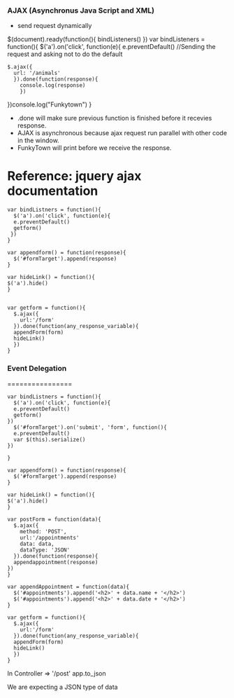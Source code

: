 ### AJAX (Asynchronus Java Script and XML)
- send request dynamically

$(document).ready(function(){
  bindListeners()
})
var bindListeners = function(){
  $('a').on('click', function(e){
    e.preventDefault() //Sending the request and asking not to do the default

    $.ajax({
      url: '/animals'
      }).done(function(response){
        console.log(response)
        })
})console.log("Funkytown")
}

- .done will make sure previous function is finished before it recevies response.
- AJAX is asynchronous because ajax request run parallel with other code in the window.
- FunkyTown will print before we receive the response.

Reference: jquery ajax documentation
========================================================================

```
var bindListners = function(){
  $('a').on('click', function(e){
  e.preventDefault()
  getform()
 })
}

var appendform() = function(response){
  $('#formTarget').append(response)
}

var hideLink() = function(){
$('a').hide()
}


var getform = function(){
  $.ajax({
    url:'/form'
  }).done(function(any_response_variable){
  appendForm(form)
  hideLink()
  })
}
```

### Event Delegation
================

```
var bindListners = function(){
  $('a').on('click', function(e){
  e.preventDefault()
  getform()
})
  $('#formTarget').on('submit', 'form', function(){
  e.preventDefault()
  var $(this).serialize()
})

}

var appendform() = function(response){
  $('#formTarget').append(response)
}

var hideLink() = function(){
$('a').hide()
}

var postForm = function(data){
  $.ajax({
    method: 'POST',
    url:'/appointments'
    data: data,
    dataType: 'JSON'
  }).done(function(response){
  appendappointment(response)
})
}

var appendAppointment = function(data){
  $('#appointments').append('<h2>' + data.name + '</h2>')
  $('#appointments').append('<h2>' + data.date + '</h2>')
}

var getform = function(){
  $.ajax({
    url:'/form'
  }).done(function(any_response_variable){
  appendForm(form)
  hideLink()
  })
}

```
In Controller =>
'/post'
app.to_json

We are expecting a JSON type of data







